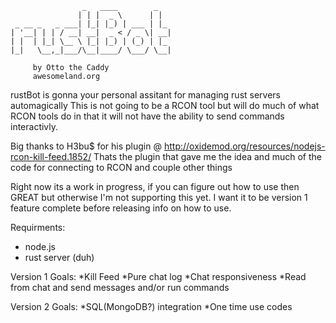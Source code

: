 	                _   ____        _   
	               | | |  _ \      | |  
	 _ __ _   _ ___| |_| |_) | ___ | |_ 
	| '__| | | / __| __|  _ < / _ \| __|
	| |  | |_| \__ \ |_| |_) | (_) | |_ 
	|_|   \__,_|___/\__|____/ \___/ \__|
	                                           
	     by Otto the Caddy
	     awesomeland.org

rustBot is gonna your personal assitant for managing rust servers automagically
This is not going to be a RCON tool but will do much of what RCON tools do in that it will not have the ability to send commands interactivly. 

Big thanks to H3bu$ for his plugin @ http://oxidemod.org/resources/nodejs-rcon-kill-feed.1852/
Thats the plugin that gave me the idea and much of the code for connecting to RCON and couple other things

Right now its a work in progress, if you can figure out how to use then GREAT but otherwise I'm not supporting this yet. I want it to be version 1 feature complete before releasing info on how to use.

Requirments:
* node.js
* rust server (duh)

Version 1 Goals:
*Kill Feed
*Pure chat log
*Chat responsiveness
	*Read from chat and send messages and/or run commands

Version 2 Goals:
*SQL(MongoDB?) integration
*One time use codes
